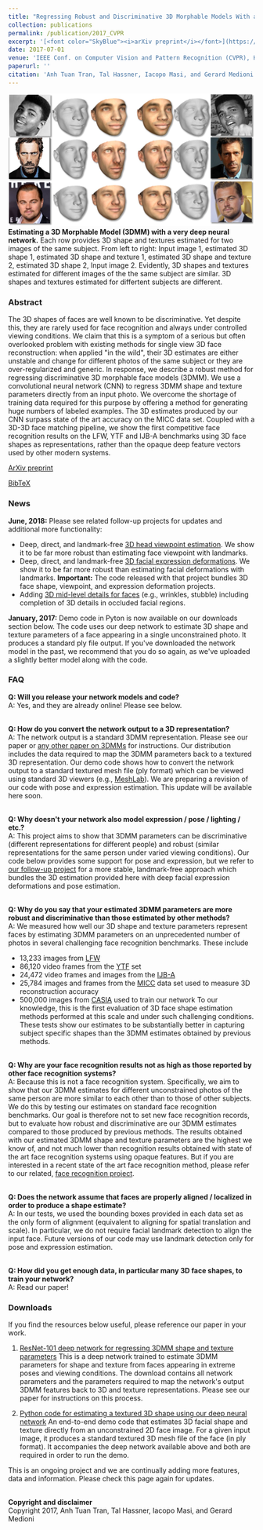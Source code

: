 ```yaml
---
title: "Regressing Robust and Discriminative 3D Morphable Models With a Very Deep Neural Network"
collection: publications
permalink: /publication/2017_CVPR
excerpt: '[<font color="SkyBlue"><i>arXiv preprint</i></font>](https://arxiv.org/abs/1612.04904)'
date: 2017-07-01
venue: 'IEEE Conf. on Computer Vision and Pattern Recognition (CVPR), Honolulu'
paperurl: ''
citation: 'Anh Tuan Tran, Tal Hassner, Iacopo Masi, and Gerard Medioni. <i>Regressing Robust and Discriminative 3D Morphable Models with a very Deep Neural Network.</i> IEEE Conf. on Computer Vision and Pattern Recognition (CVPR), Honolulu, 2017.'
---
```


<img src='../projects/CNN3DMM/teaser4.jpg'><br/>
<b>Estimating a 3D Morphable Model (3DMM) with a very deep neural network.</b> Each row provides 3D shape and textures estimated for two images of the same subject. From left to right: Input image 1, estimated 3D shape 1, estimated 3D shape and texture 1, estimated 3D shape and texture 2, estimated 3D shape 2, Input image 2. Evidently, 3D shapes and textures estimated for different images of the the same subject are similar. 3D shapes and textures estimated for differtent subjects are different.

### Abstract
The 3D shapes of faces are well known to be discriminative. Yet despite this, they are rarely used for face recognition and always under controlled viewing conditions. We claim that this is a symptom of a serious but often overlooked problem with existing methods for single view 3D face reconstruction: when applied "in the wild", their 3D estimates are either unstable and change for different photos of the same subject or they are over-regularized and generic. In response, we describe a robust method for regressing discriminative 3D morphable face models (3DMM). We use a convolutional neural network (CNN) to regress 3DMM shape and texture parameters directly from an input photo. We overcome the shortage of training data required for this purpose by offering a method for generating huge numbers of labeled examples. The 3D estimates produced by our CNN surpass state of the art accuracy on the MICC data set. Coupled with a 3D-3D face matching pipeline, we show the first competitive face recognition results on the LFW, YTF and IJB-A benchmarks using 3D face shapes as representations, rather than the opaque deep feature vectors used by other modern systems.

[ArXiv preprint](https://arxiv.org/abs/1612.04904)

[BibTeX](../projects/CNN3DMM/BibTeX.txt)

### News
<b>June, 2018:</b> Please see related follow-up projects for updates and additional more functionality:
* Deep, direct, and landmark-free [3D head viewpoint estimation](https://talhassner.github.io/home/publication/2017_ICCV). We show it to be far more robust than estimating face viewpoint with landmarks.
* Deep, direct, and landmark-free [3D facial expression deformations](https://talhassner.github.io/home/publication/2018_FG). We show it to be far more robust than estimating facial deformations with landmarks. **Important:** The code released with that project bundles 3D face shape, viewpoint, and expression deformation projects.
* Adding [3D mid-level details for faces](https://talhassner.github.io/home/publication/2018_CVPR) (e.g., wrinkles, stubble) including completion of 3D details in occluded facial regions.

<b>January, 2017:</b> Demo code in Pyton is now available on our downloads section below. The code uses our deep network to estimate 3D shape and texture parameters of a face appearing in a single unconstrained photo. It produces a standard ply file output. If you've downloaded the network model in the past, we recommend that you do so again, as we've uploaded a slightly better model along with the code.

### FAQ
<b>Q: Will you release your network models and code?</b><br/>
A: Yes, and they are already online! Please see below.

<br/><b>Q: How do you convert the network output to a 3D representation?</b><br/>
A: The network output is a standard 3DMM representation. Please see our paper or [any other paper on 3DMMs](https://scholar.google.com/scholar?hl=en&q=3D+morphable+face+models) for instructions. Our distribution includes the data required to map the 3DMM parameters back to a textured 3D representation. Our demo code shows how to convert the network output to a standard textured mesh file (ply format) which can be viewed using standard 3D viewers (e.g., [MeshLab](http://www.meshlab.net/)). We are preparing a revision of our code with pose and expression estimation. This update will be available here soon.

<br/><b>Q: Why doesn't your network also model expression / pose / lighting / etc.?</b><br/>
A: This project aims to show that 3DMM parameters can be discriminative (different representations for different people) and robust (similar representations for the same person under varied viewing conditions). Our code below provides some support for pose and expression, but we refer to [our follow-up project](https://talhassner.github.io/home/publication/2018_FG) for a more stable, landmark-free approach which bundles the 3D estimation provided here with deep facial expression deformations and pose estimation.


<br/><b>Q: Why do you say that your estimated 3DMM parameters are more robust and discriminative than those estimated by other methods?</b><br/>
A: We measured how well our 3D shape and texture parameters represent faces by estimating 3DMM parameters on an unprecedented number of photos in several challenging face recognition benchmarks. These include
- 13,233 images from [LFW](http://vis-www.cs.umass.edu/lfw/)
- 86,120 video frames from the [YTF](https://www.cs.tau.ac.il/~wolf/ytfaces/) set
- 24,472 video frames and images from the [IJB-A](https://www.nist.gov/itl/iad/image-group/ijba-dataset-request-form)
- 25,784 images and frames from the [MICC](http://www.micc.unifi.it/masi/research/ffd/) data set used to measure 3D reconstruction accuracy
- 500,000 images from [CASIA](http://www.cbsr.ia.ac.cn/english/CASIA-WebFace-Database.html) used to train our network
To our knowledge, this is the first evaluation of 3D face shape estimation methods performed at this scale and under such challenging conditions. These tests show our estimates to be substantially better in capturing subject specific shapes than the 3DMM estimates obtained by previous methods.

<br/><b>Q: Why are your face recognition results not as high as those reported by other face recognition systems?</b><br/>
A: Because this is not a face recognition system.
Specifically, we aim to show that our 3DMM estimates for different unconstrained photos of the same person are more similar to each other than to those of other subjects. We do this by testing our estimates on standard face recognition benchmarks. Our goal is therefore not to set new face recognition records, but to evaluate how robust and discriminative are our 3DMM estimates compared to those produced by previous methods. The results obtained with our estimated 3DMM shape and texture parameters are the highest we know of, and not much lower than recognition results obtained with state of the art face recognition systems using opaque features. 
But if you are interested in a recent state of the art face recognition method, please refer to our related, [face recognition project](./2016_ECCV_1).

<br/><b>Q: Does the network assume that faces are properly aligned / localized in order to produce a shape estimate?</b><br/>
A: In our tests, we used the bounding boxes provided in each data set as the only form of alignment (equivalent to aligning for spatial translation and scale). In particular, we do not require facial landmark detection to align the input face. Future versions of our code may use landmark detection only for pose and expression estimation.

<br/><b>Q: How did you get enough data, in particular many 3D face shapes, to train your network? </b><br/>
A: Read our paper!

### Downloads
If you find the resources below useful, please reference our paper in your work.

1. [ResNet-101 deep network for regressing 3DMM shape and texture parameters](https://goo.gl/8OnQKx)
This is a deep network trained to estimate 3DMM parameters for shape and texture from faces appearing in extreme poses and viewing conditions. The download contains all network parameters and the parameters required to map the network's output 3DMM features back to 3D and texture representations. Please see our paper for instructions on this process.

2. [Python code for estimating a textured 3D shape using our deep neural network](https://github.com/anhttran/3dmm_cnn)
An end-to-end demo code that estimates 3D facial shape and texture directly from an unconstrained 2D face image. For a given input image, it produces a standard textured 3D mesh file of the face (in ply format). It accompanies the deep network available above and both are required in order to run the demo.

This is an ongoing project and we are continually adding more features, data and information. Please check this page again for updates.

<br/><b>Copyright and disclaimer</b><br/>
Copyright 2017, Anh Tuan Tran, Tal Hassner, Iacopo Masi, and Gerard Medioni 
